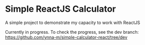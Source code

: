 # Simple ReactJS Calculator
A simple project to demonstrate my capacity to work with ReactJS

Currently in progress. To check the progress, see the dev branch: https://github.com/ynna-m/simple-calculator-react/tree/dev